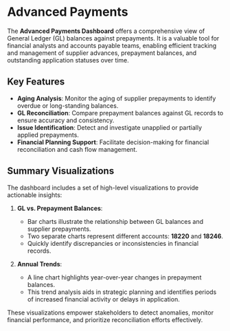 # Advanced Payments

The **Advanced Payments Dashboard** offers a comprehensive view of General Ledger (GL) balances against prepayments. It is a valuable tool for financial analysts and accounts payable teams, enabling efficient tracking and management of supplier advances, prepayment balances, and outstanding application statuses over time.

## Key Features

- **Aging Analysis**: Monitor the aging of supplier prepayments to identify overdue or long-standing balances.
- **GL Reconciliation**: Compare prepayment balances against GL records to ensure accuracy and consistency.
- **Issue Identification**: Detect and investigate unapplied or partially applied prepayments.
- **Financial Planning Support**: Facilitate decision-making for financial reconciliation and cash flow management.

## Summary Visualizations

The dashboard includes a set of high-level visualizations to provide actionable insights:

1. **GL vs. Prepayment Balances**:
    - Bar charts illustrate the relationship between GL balances and supplier prepayments.
    - Two separate charts represent different accounts: **18220** and **18246**.
    - Quickly identify discrepancies or inconsistencies in financial records.

2. **Annual Trends**:
    - A line chart highlights year-over-year changes in prepayment balances.
    - This trend analysis aids in strategic planning and identifies periods of increased financial activity or delays in application.

These visualizations empower stakeholders to detect anomalies, monitor financial performance, and prioritize reconciliation efforts effectively.